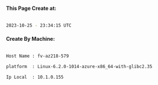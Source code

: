 
   
#### This Page Create at:

```bash

2023-10-25 - 23:34:15 UTC

```

#### Create By Machine:

```bash

Host Name : fv-az218-579

platform  : Linux-6.2.0-1014-azure-x86_64-with-glibc2.35

Ip Local  : 10.1.0.155

```

